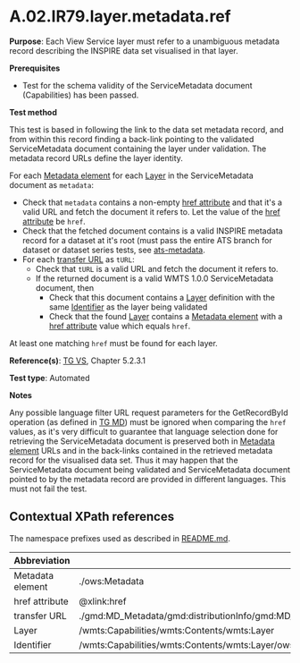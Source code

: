 # A.02.IR79.layer.metadata.ref

**Purpose**: Each View Service layer must refer to a unambiguous metadata record describing the INSPIRE data set visualised in that layer.

**Prerequisites**

* Test for the schema validity of the ServiceMetadata document (Capabilities) has been passed.

**Test method**

This test is based in following the link to the data set metadata record, and from within this record finding a back-link pointing to the validated ServiceMetadata document containing the layer under validation. The metadata record URLs define the layer identity.

For each [Metadata element](#metadata) for each [Layer](#layer) in the ServiceMetadata document as `metadata`:
* Check that `metadata` contains a non-empty [href attribute](#href_attr) and that it's a valid URL and fetch the document it refers to. Let the value of the [href attribute](#href_attr) be `href`.
* Check that the fetched document contains is a valid INSPIRE metadata record for a dataset at it's root (must pass the entire ATS branch for dataset or dataset series tests, see [ats-metadata](https://github.com/inspire-eu-validation/ats-metadata).
* For each [transfer URL](#transfer_url) as `tURL`:
  * Check that `tURL` is a valid URL and fetch the document it refers to.
  * If the returned document is a valid WMTS 1.0.0 ServiceMetadata document, then
    * Check that this document contains a [Layer](#layer) definition with the same [Identifier](#identifier) as the layer being validated
    * Check that the found [Layer](#layer) contains a [Metadata element](#metadata) with a [href attribute](#href_attr) value which equals `href`.

At least one matching `href` must be found for each layer.

**Reference(s)**: [TG VS](README.md#ref_TG_VS), Chapter 5.2.3.1

**Test type**: Automated

**Notes**

Any possible language filter URL request parameters for the GetRecordById operation (as defined in [TG MD](README.md#ref_TG_MD)) must be ignored when comparing the `href` values, as it's very difficult to guarantee that language selection done for retrieving the ServiceMetadata document is preserved both in [Metadata element](#metadata) URLs and in the back-links contained in the retrieved metadata record for the visualised data set. Thus it may happen that the ServiceMetadata document being validated and ServiceMetadata document pointed to by the metadata record are provided in different languages. This must not fail the test.

## Contextual XPath references

The namespace prefixes used as described in [README.md](README.md#namespaces).

Abbreviation                                               |  XPath expression
---------------------------------------------------------- | -------------------------------------------------------------------------
Metadata element <a name="metadata"></a>| ./ows:Metadata
href attribute <a name="href_attr"></a> | @xlink:href
transfer URL <a name="transfer_url"></a> | ./gmd:MD_Metadata/gmd:distributionInfo/gmd:MD_Distribution/gmd:transferOptions/gmd:MD_DigitalTransferOptions/gmd:onLine/gmd:CI_OnlineResource/gmd:linkage/gmd:URL
Layer <a name="layer"></a> | /wmts:Capabilities/wmts:Contents/wmts:Layer
Identifier <a name="identifier"></a> | /wmts:Capabilities/wmts:Contents/wmts:Layer/ows:Identifier
